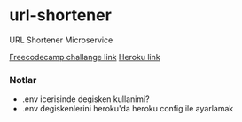 # url-shortener
URL Shortener Microservice

[Freecodecamp challange link](https://www.freecodecamp.org/challenges/url-shortener-microservice)
[Heroku link](https://hidden-sierra-79746.herokuapp.com/)

### Notlar

- .env icerisinde degisken kullanimi?
- .env degiskenlerini heroku'da heroku config ile ayarlamak
